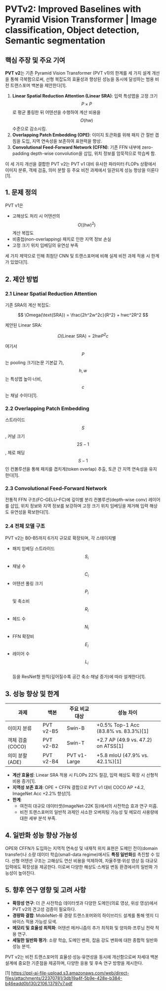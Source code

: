 # PVTv2: Improved Baselines with Pyramid Vision Transformer | Image classification, Object detection, Semantic segmentation

## 핵심 주장 및 주요 기여  
**PVT v2**는 기존 Pyramid Vision Transformer (PVT v1)의 한계를 세 가지 설계 개선을 통해 극복함으로써, 선형 복잡도의 효율성과 향상된 성능을 동시에 달성하는 범용 비전 트랜스포머 백본을 제안한다[1].  
1. **Linear Spatial Reduction Attention (Linear SRA)**: 입력 특성맵을 고정 크기 $$P\times P$$로 평균 풀링한 뒤 어텐션을 수행하여 계산 비용을 $$O(hw)$$ 수준으로 감소시킴.  
2. **Overlapping Patch Embedding (OPE)**: 이미지 토큰화를 위해 패치 간 절반 겹침을 도입, 지역 연속성을 보존하여 표현력을 향상.  
3. **Convolutional Feed-Forward Network (CFFN)**: 기존 FFN 내부에 zero-padding depth-wise convolution을 삽입, 위치 정보를 암묵적으로 학습케 함.  

이 세 가지 개선을 결합한 PVT v2는 PVT v1 대비 유사한 파라미터·FLOPs 상황에서 이미지 분류, 객체 검출, 의미 분할 등 주요 비전 과제에서 일관되게 성능 향상을 이룬다[1].

## 1. 문제 정의  
PVT v1은  
- 고해상도 처리 시 어텐션의 $$O((hw)^2)$$ 계산 복잡도  
- 비중첩(non-overlapping) 패치로 인한 지역 정보 손실  
- 고정 크기 위치 임베딩의 유연성 부족  

세 가지 제약으로 인해 최첨단 CNN 및 트랜스포머에 비해 실제 비전 과제 적용 시 한계가 있었다[1].

## 2. 제안 방법  

### 2.1 Linear Spatial Reduction Attention  
기존 SRA의 계산 복잡도:  

$$
\Omega(\text{SRA}) = \frac{2h^2w^2c}{R^2} + hwc^2R^2
$$  

제안된 Linear SRA:  

$$
\Omega(\text{Linear SRA}) = 2hwP^2c
$$  

여기서 $$P$$는 pooling 크기(논문 기본값 7), $$h, w$$는 특성맵 높이·너비, $$c$$는 채널 수이다[1].

### 2.2 Overlapping Patch Embedding  
스트라이드 $$S$$, 커널 크기 $$2S-1$$, 제로 패딩 $$S-1$$인 컨볼루션을 통해 패치를 겹치게(token overlap) 추출, 토큰 간 지역 연속성을 유지한다[1].

### 2.3 Convolutional Feed-Forward Network  
전통적 FFN 구조(FC–GELU–FC)에 깊이별 분리 컨볼루션(depth-wise conv) 레이어를 삽입, 위치 정보와 지역 정보를 보강하며 고정 크기 위치 임베딩을 제거해 입력 해상도 유연성을 확보한다[1].

### 2.4 전체 모델 구조  
PVT v2는 B0–B5까지 6가지 규모로 확장되며, 각 스테이지별  
- 패치 임베딩 스트라이드 $$S_i$$  
- 채널 수 $$C_i$$  
- 어텐션 풀링 크기 $$P_i$$ 및 축소비 $$R_i$$  
- 헤드 수 $$N_i$$  
- FFN 확장비 $$E_i$$  
- 레이어 수 $$L_i$$  
등을 ResNet형 원칙(깊어질수록 공간 축소·채널 증가)에 따라 설계한다[1].

## 3. 성능 향상 및 한계  

| 과제             | 백본           | 주요 비교 대상 | 성능 차이                     |
|----------------|--------------|-------------|----------------------------|
| 이미지 분류      | PVT v2-B5    | Swin-B      | +0.5% Top-1 Acc (83.8% vs. 83.3%)[1] |
| 객체 검출 (COCO)| PVT v2-B2    | Swin-T      | +2.7 AP (49.9 vs. 47.2) on ATSS[1]  |
| 의미 분할 (ADE) | PVT v2-B4    | PVT v1-Large| +5.8 mIoU (47.9% vs. 42.1%)[1]     |

- **계산 효율성**: Linear SRA 적용 시 FLOPs 22% 절감, 입력 해상도 확장 시 선형적 비용 증가[1].  
- **지역성 보존 효과**: OPE + CFFN 결합으로 PVT v1 대비 COCO AP +4.2, ImageNet Acc +2.2% 향상[1].  
- **한계**:  
  - 여전히 대규모 데이터셋(ImageNet-22K 등)에서의 사전학습 효과 연구 미흡.  
  - 비전 트랜스포머의 일반적 과제인 사소한 오버피팅 가능성 및 메모리 사용량에 대한 세부 분석 부족.  

## 4. 일반화 성능 향상 가능성  
OPE와 CFFN가 도입하는 지역적 연속성 및 내재적 위치 표현은 도메인 전이(domain transfer)나 소량 데이터 학습(small-data regime)에서도 **특징 일반화**를 촉진할 수 있다. 선형 어텐션 구조는 고해상도 연산 비용을 억제하여, 자율주행·위성 영상 등 대규모 입력에도 확장성을 제공한다. 이로써 다양한 해상도·스케일 변동 환경에서의 일반화 가능성이 높아진다.

## 5. 향후 연구 영향 및 고려 사항  
- **확장성 연구**: 더 큰 사전학습 데이터셋과 다양한 도메인(의료 영상, 위성 영상)에서 PVT v2의 견고성 검증이 필요하다.  
- **경량화 결합**: MobileNet-류 경량 트랜스포머와의 하이브리드 설계를 통해 엣지 디바이스 적용 가능성 모색.  
- **메모리 및 효율성 최적화**: 어텐션 메커니즘의 추가 최적화 및 양자화·프루닝 전략 적용 연구.  
- **세밀한 일반화 평가**: 소량 학습, 도메인 변화, 잡음 강도 변화에 대한 종합적 일반화 성능 분석.  

PVT v2는 비전 트랜스포머의 효율성·성능·유연성을 동시에 개선함으로써 차세대 백본 설계에 중요한 기준점을 제공하며, 다양한 응용 및 후속 연구 방향을 제시한다.

[1] https://ppl-ai-file-upload.s3.amazonaws.com/web/direct-files/attachments/22370781/3db19a4f-5b9e-428e-b384-b46eadd0b130/2106.13797v7.pdf
